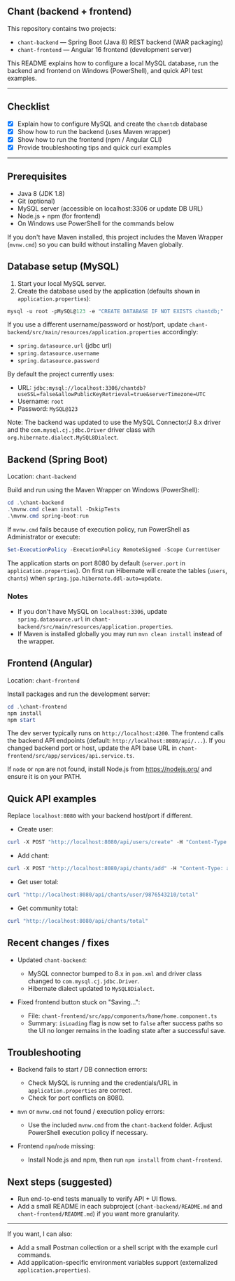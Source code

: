 ## Chant (backend + frontend)

This repository contains two projects:

- `chant-backend` — Spring Boot (Java 8) REST backend (WAR packaging)
- `chant-frontend` — Angular 16 frontend (development server)

This README explains how to configure a local MySQL database, run the backend and frontend on Windows (PowerShell), and quick API test examples.

---

## Checklist

- [x] Explain how to configure MySQL and create the `chantdb` database
- [x] Show how to run the backend (uses Maven wrapper)
- [x] Show how to run the frontend (npm / Angular CLI)
- [x] Provide troubleshooting tips and quick curl examples

---

## Prerequisites

- Java 8 (JDK 1.8)
- Git (optional)
- MySQL server (accessible on localhost:3306 or update DB URL)
- Node.js + npm (for frontend)
- On Windows use PowerShell for the commands below

If you don't have Maven installed, this project includes the Maven Wrapper (`mvnw.cmd`) so you can build without installing Maven globally.

## Database setup (MySQL)

1. Start your local MySQL server.
2. Create the database used by the application (defaults shown in `application.properties`):

```powershell
mysql -u root -pMySQL@123 -e "CREATE DATABASE IF NOT EXISTS chantdb;"
```

If you use a different username/password or host/port, update `chant-backend/src/main/resources/application.properties` accordingly:

- `spring.datasource.url` (jdbc url)
- `spring.datasource.username`
- `spring.datasource.password`

By default the project currently uses:

- URL: `jdbc:mysql://localhost:3306/chantdb?useSSL=false&allowPublicKeyRetrieval=true&serverTimezone=UTC`
- Username: `root`
- Password: `MySQL@123`

Note: The backend was updated to use the MySQL Connector/J 8.x driver and the `com.mysql.cj.jdbc.Driver` driver class with `org.hibernate.dialect.MySQL8Dialect`.

## Backend (Spring Boot)

Location: `chant-backend`

Build and run using the Maven Wrapper on Windows (PowerShell):

```powershell
cd .\chant-backend
.\mvnw.cmd clean install -DskipTests
.\mvnw.cmd spring-boot:run
```

If `mvnw.cmd` fails because of execution policy, run PowerShell as Administrator or execute:

```powershell
Set-ExecutionPolicy -ExecutionPolicy RemoteSigned -Scope CurrentUser
```

The application starts on port 8080 by default (`server.port` in `application.properties`). On first run Hibernate will create the tables (`users`, `chants`) when `spring.jpa.hibernate.ddl-auto=update`.

### Notes

- If you don't have MySQL on `localhost:3306`, update `spring.datasource.url` in `chant-backend/src/main/resources/application.properties`.
- If Maven is installed globally you may run `mvn clean install` instead of the wrapper.

## Frontend (Angular)

Location: `chant-frontend`

Install packages and run the development server:

```powershell
cd .\chant-frontend
npm install
npm start
```

The dev server typically runs on `http://localhost:4200`. The frontend calls the backend API endpoints (default: `http://localhost:8080/api/...`). If you changed backend port or host, update the API base URL in `chant-frontend/src/app/services/api.service.ts`.

If `node` or `npm` are not found, install Node.js from https://nodejs.org/ and ensure it is on your PATH.

## Quick API examples

Replace `localhost:8080` with your backend host/port if different.

- Create user:

```powershell
curl -X POST "http://localhost:8080/api/users/create" -H "Content-Type: application/json" -d '{"userid":"9876543210"}'
```

- Add chant:

```powershell
curl -X POST "http://localhost:8080/api/chants/add" -H "Content-Type: application/json" -d '{"userid":"9876543210","date":"2025-08-28","count":10}'
```

- Get user total:

```powershell
curl "http://localhost:8080/api/chants/user/9876543210/total"
```

- Get community total:

```powershell
curl "http://localhost:8080/api/chants/total"
```

## Recent changes / fixes

- Updated `chant-backend`:
  - MySQL connector bumped to 8.x in `pom.xml` and driver class changed to `com.mysql.cj.jdbc.Driver`.
  - Hibernate dialect updated to `MySQL8Dialect`.

- Fixed frontend button stuck on "Saving...":
  - File: `chant-frontend/src/app/components/home/home.component.ts`
  - Summary: `isLoading` flag is now set to `false` after success paths so the UI no longer remains in the loading state after a successful save.

## Troubleshooting

- Backend fails to start / DB connection errors:
  - Check MySQL is running and the credentials/URL in `application.properties` are correct.
  - Check for port conflicts on 8080.

- `mvn` or `mvnw.cmd` not found / execution policy errors:
  - Use the included `mvnw.cmd` from the `chant-backend` folder. Adjust PowerShell execution policy if necessary.

- Frontend `npm`/`node` missing:
  - Install Node.js and npm, then run `npm install` from `chant-frontend`.

## Next steps (suggested)

- Run end-to-end tests manually to verify API + UI flows.
- Add a small README in each subproject (`chant-backend/README.md` and `chant-frontend/README.md`) if you want more granularity.

---

If you want, I can also:

- Add a small Postman collection or a shell script with the example curl commands.
- Add application-specific environment variables support (externalized `application.properties`).

